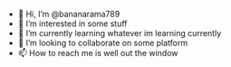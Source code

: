 - 👋 Hi, I’m @bananarama789
- 👀 I’m interested in some stuff
- 🌱 I’m currently learning whatever im learning currently
- 💞️ I’m looking to collaborate on some platform
- 📫 How to reach me is well out the window

<!---
bananarama789/bananarama789 is a ✨ special ✨ repository because its `README.md` (this file) appears on your GitHub profile.
You can click the Preview link to take a look at your changes.
--->
